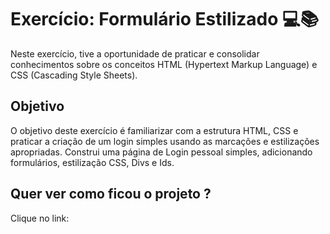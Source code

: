 # Exercício: Formulário Estilizado 💻📚

Neste exercício, tive a oportunidade de praticar e consolidar conhecimentos sobre os conceitos HTML (Hypertext Markup Language) e CSS (Cascading Style Sheets).

## Objetivo

O objetivo deste exercício é familiarizar com a estrutura HTML, CSS e praticar a criação de um login simples usando as marcações e estilizações apropriadas. Construi uma página de Login pessoal simples, adicionando formulários, estilização CSS, Divs e Ids.

## Quer ver como ficou o projeto ?

Clique no link:
